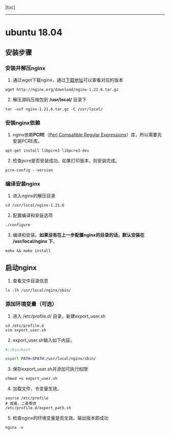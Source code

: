 [toc]

----

# ubuntu 18.04

## 安装步骤
### 安装并解压nginx

1. 通过wget下载nginx，通过[下载地址](http://nginx.org/download )可以查看对应的版本

```shell
wget http://nginx.org/download/nginx-1.21.6.tar.gz
```

2.  解压源码压缩包到 **/usr/local/** 目录下 

```shell
tar -xvf nginx-1.21.6.tar.gz -C /usr/local/
```

### 安装nginx依赖

1. nginx依赖**PCRE**（[Perl Compatible Regular Expressions](http://www.pcre.org/)）库，所以需要先安装PCRE库。

```shell
apt-get install libpcre3 libpcre3-dev
```

2. 检查pcre是否安装成功。如果打印版本，则安装完成。

```shell
pcre-config --version
```

### 编译安装nginx

1. 进入nginx的解压目录

```shell
cd /usr/local/nginx-1.21.6
```

2. 配置编译和安装选项

```shell
./configure
```

3. 编译和安装。**如果没有在上一步配置nginx的目录的话，默认安装在 /usr/local/nginx 下**。

```shell
make && make install
```

## 启动nginx

1. 查看文件目录信息

```shell
ls -lh /usr/local/nginx/sbin/
```

### 添加环境变量（可选）
1. 进入 /etc/profile.d/ 目录，新建export_user.sh

```
cd /etc/profile.d
vim export_user.sh
```

2. export_user.sh输入如下内容。

```sh
#!/bin/bash

export PATH=$PATH:/usr/local/nginx/sbin/
```

3. 保存export_user.sh并添加可执行权限

```shell
chmod +x export_user.sh
```

4. 加载文件，令变量生效。

```shell
source /etc/profile
# 或者，二者等效
/etc/profile.d/export_path.sh
```

5. 检查nginx的环境变量是否生效。输出版本即成功

```shell
nginx -v
```

